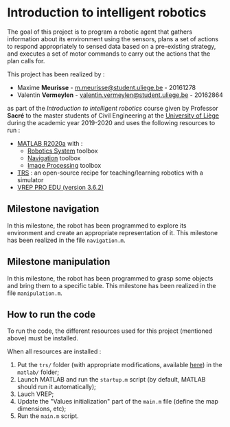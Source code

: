 # Introduction to intelligent robotics

The goal of this project is to program a robotic agent that gathers information about its environment using the sensors, plans a set of actions to respond appropriately to sensed data based on a pre-existing strategy, and executes a set of motor commands to carry out the actions that the plan calls for.

This project has been realized by :

* Maxime **Meurisse** - [m.meurisse@student.uliege.be](mailto:m.meurisse@student.uliege.be) - 20161278
* Valentin **Vermeylen** - [valentin.vermeylen@student.uliege.be](mailto:valentin.vermeylen@student.uliege.be) - 20162864

as part of the *Introduction to intelligent robotics* course given by Professor **Sacré** to the master students of Civil Engineering at the [University of Liège](https://www.uliege.be/) during the academic year 2019-2020 and uses the following resources to run :

* [MATLAB R2020a](https://www.mathworks.com/products/matlab.html) with :
	* [Robotics System](https://www.mathworks.com/products/robotics.html) toolbox
	* [Navigation](https://www.mathworks.com/products/navigation.html) toolbox
	* [Image Processing](https://www.mathworks.com/products/image.html) toolbox
* [TRS](http://ulgrobotics.github.io/trs/) : an open-source recipe for teaching/learning robotics with a simulator
* [VREP PRO EDU (version 3.6.2)](https://www.coppeliarobotics.com/previousVersions)

## Milestone navigation

In this milestone, the robot has been programmed to explore its environment and create an appropriate representation of it. This milestone has been realized in the file `navigation.m`.

## Milestone manipulation

In this milestone, the robot has been programmed to grasp some objects and bring them to a specific table. This milestone has been realized in the file `manipulation.m`.

## How to run the code

To run the code, the different resources used for this project (mentioned above) must be installed.

When all resources are installed :

1. Put the `trs/` folder (with appropriate modifications, available [here](http://ulgrobotics.github.io/trs/setup.html#install)) in the `matlab/` folder;
2. Launch MATLAB and run the `startup.m` script (by default, MATLAB should run it automatically);
3. Lauch VREP;
4. Update the "Values initialization" part of the `main.m` file (define the map dimensions, etc);
5. Run the `main.m` script.
